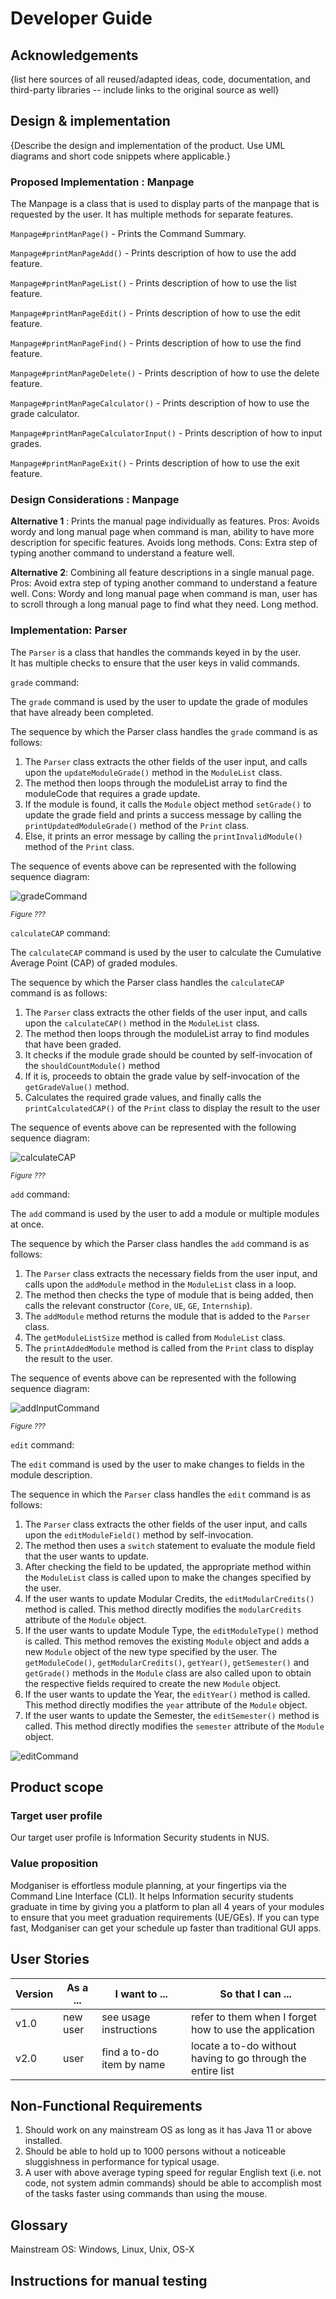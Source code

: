 # Developer Guide

## Acknowledgements

{list here sources of all reused/adapted ideas, code, documentation, and third-party libraries -- include links to the original source as well}

## Design & implementation

{Describe the design and implementation of the product. Use UML diagrams and short code snippets where applicable.}

### Proposed Implementation : **Manpage**

The Manpage is a class that is used to display parts of the manpage that is requested by the user.
It has multiple methods for separate features.

`Manpage#printManPage()` - Prints the Command Summary.

`Manpage#printManPageAdd()` - Prints description of how to use the add feature.

`Manpage#printManPageList()` - Prints description of how to use the list feature.

`Manpage#printManPageEdit()` - Prints description of how to use the edit feature.

`Manpage#printManPageFind()` - Prints description of how to use the find feature.

`Manpage#printManPageDelete()` - Prints description of how to use the delete feature.

`Manpage#printManPageCalculator()` - Prints description of how to use the grade calculator.

`Manpage#printManPageCalculatorInput()` - Prints description of how to input grades.

`Manpage#printManPageExit()` - Prints description of how to use the exit feature.

### Design Considerations : **Manpage**

**Alternative 1** : Prints the manual page individually as features. 
Pros: Avoids wordy and long manual page when command is man, ability to have more description
for specific features. Avoids long methods. 
Cons: Extra step of typing another command to understand a feature well.

**Alternative 2**: Combining all feature descriptions in a single manual page. 
Pros: Avoid extra step of typing another command to understand a feature well.
Cons: Wordy and long manual page when command is man, user has to scroll through
a long manual page to find what they need. Long method.

### Implementation: **Parser**

The `Parser` is a class that handles the commands keyed in by the user.  
It has multiple checks to ensure that the user keys in valid commands. 

<!---elaborate more on the class, still unsure of the format...--->
<!---insert other commands here, still unsure of the format...(should it all be under Parser class or separate?)--->


`grade` command:

The `grade` command is used by the user to update the grade of modules that have already been completed.  

The sequence by which the Parser class handles the `grade` command is as follows:  
1) The `Parser` class extracts the other fields of the user input, and calls upon the `updateModuleGrade()` method
in the `ModuleList` class.  
2) The method then loops through the moduleList array to find the moduleCode that requires a grade update. 
3) If the module is found, it calls the `Module` object method `setGrade()` to update the grade field
and prints a success message by calling the `printUpdatedModuleGrade()` method of the `Print` class.
4) Else, it prints an error message by calling the `printInvalidModule()` method of the `Print` class.  

The sequence of events above can be represented with the following sequence diagram:

![gradeCommand](diagrams/GradeCommand.png)

<small><i>Figure ???</i></small>

`calculateCAP` command:

The `calculateCAP` command is used by the user to calculate the Cumulative Average Point (CAP) of graded modules.

The sequence by which the Parser class handles the `calculateCAP` command is as follows:
1) The `Parser` class extracts the other fields of the user input, and calls upon the `calculateCAP()` method
   in the `ModuleList` class.
2) The method then loops through the moduleList array to find modules that have been graded.
3) It checks if the module grade should be counted by self-invocation of the `shouldCountModule()` method
4) If it is, proceeds to obtain the grade value by self-invocation of the `getGradeValue()` method.
5) Calculates the required grade values, and finally calls the `printCalculatedCAP()` of the `Print` class to display
the result to the user

The sequence of events above can be represented with the following sequence diagram:

![calculateCAP](diagrams/CalculateCAP.png)

<small><i>Figure ???</i></small>

`add` command:

The `add` command is used by the user to add a module or multiple modules at once.

The sequence by which the Parser class handles the `add` command is as follows:
1) The `Parser` class extracts the necessary fields from the user input, and calls upon the `addModule`
   method in the `ModuleList` class in a loop.
2) The method then checks the type of module that is being added, then calls the relevant 
   constructor (`Core`, `UE`, `GE`, `Internship`).
3) The `addModule` method returns the module that is added to the `Parser` class.
4) The `getModuleListSize` method is called from `ModuleList` class.
5) The `printAddedModule` method is called from the `Print` class to display the result to the user.

The sequence of events above can be represented with the following sequence diagram:

![addInputCommand](diagrams/AddInputCommand.png)

<small><i>Figure ???</i></small>

`edit` command:

The `edit` command is used by the user to make changes to fields in the module description.

The sequence in which the `Parser` class handles the `edit` command is as follows:
1) The `Parser` class extracts the other fields of the user input, and calls upon the `editModuleField()` method
   by self-invocation. 
2) The method then uses a `switch` statement to evaluate the module field that the user wants to update.
3) After checking the field to be updated, the appropriate method within the `ModuleList` class is called upon to
   make the changes specified by the user.
4) If the user wants to update Modular Credits, the `editModularCredits()` method is called. 
   This method directly modifies the `modularCredits` attribute of the `Module` object.
5) If the user wants to update Module Type, the `editModuleType()` method is called.
   This method removes the existing `Module` object and adds a new `Module` object of the new type specified
   by the user. The `getModuleCode()`, `getModularCredits()`, `getYear()`, `getSemester()` and `getGrade()`
   methods in the `Module` class are also called upon to obtain the respective fields required to create the new
   `Module` object. 
6) If the user wants to update the Year, the `editYear()` method is called.
   This method directly modifies the `year` attribute of the `Module` object.
7) If the user wants to update the Semester, the `editSemester()` method is called.
   This method directly modifies the `semester` attribute of the `Module` object.

![editCommand](diagrams/editCommand.png)

## Product scope
### Target user profile

Our target user profile is Information Security students in NUS.

### Value proposition

Modganiser is effortless module planning, at your fingertips via the
Command Line Interface (CLI). It helps Information security 
students graduate in time by giving you a platform to plan all 4 years
of your modules to ensure that you meet graduation requirements (UE/GEs).
If you can type fast, Modganiser can get your schedule up faster than
traditional GUI apps.


## User Stories

|Version| As a ... | I want to ... | So that I can ...|
|--------|----------|---------------|------------------|
|v1.0|new user|see usage instructions|refer to them when I forget how to use the application|
|v2.0|user|find a to-do item by name|locate a to-do without having to go through the entire list|

## Non-Functional Requirements

1. Should work on any mainstream OS as long as it has Java 11 or above installed.
2. Should be able to hold up to 1000 persons without a noticeable sluggishness in performance for typical usage.
3. A user with above average typing speed for regular English text (i.e. not code, not system admin commands)
should be able to accomplish most of the tasks faster using commands than using the mouse.

## Glossary

Mainstream OS: Windows, Linux, Unix, OS-X

## Instructions for manual testing
